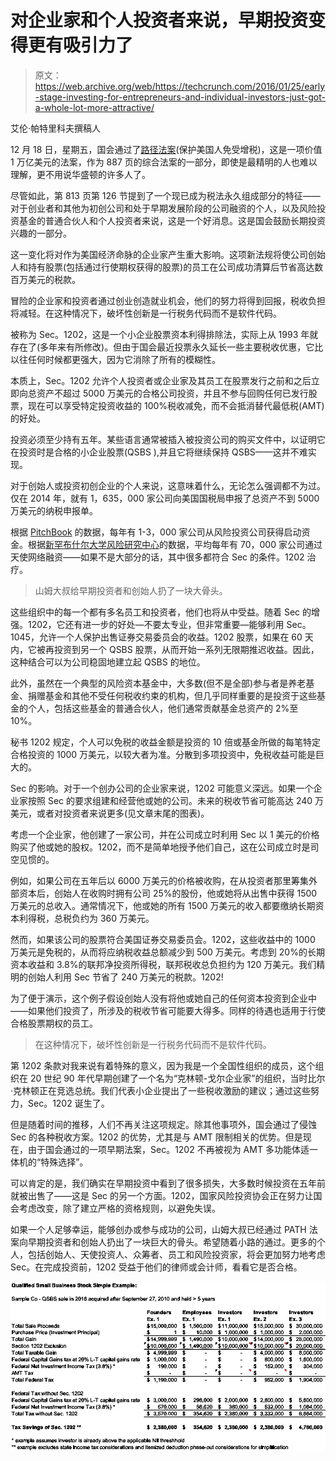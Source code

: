# 对企业家和个人投资者来说，早期投资变得更有吸引力了 

> 原文：<https://web.archive.org/web/https://techcrunch.com/2016/01/25/early-stage-investing-for-entrepreneurs-and-individual-investors-just-got-a-whole-lot-more-attractive/>

艾伦·帕特里科夫撰稿人

12 月 18 日，星期五，国会通过了[路径法案](https://web.archive.org/web/20221206195409/http://docs.house.gov/billsthisweek/20151214/121515.250_xml.pdf)(保护美国人免受增税)，这是一项价值 1 万亿美元的法案，作为 887 页的综合法案的一部分，即使是最精明的人也难以理解，更不用说华盛顿的许多人了。

尽管如此，第 813 页第 126 节提到了一个现已成为税法永久组成部分的特征——对于创业者和其他为初创公司和处于早期发展阶段的公司融资的个人，以及风险投资基金的普通合伙人和个人投资者来说，这是一个好消息。这是国会鼓励长期投资兴趣的一部分。

这一变化将对作为美国经济命脉的企业家产生重大影响。这项新法规将使公司创始人和持有股票(包括通过行使期权获得的股票)的员工在公司成功清算后节省高达数百万美元的税款。

冒险的企业家和投资者通过创业创造就业机会，他们的努力将得到回报，税收负担将减轻。在这种情况下，破坏性创新是一行税务代码而不是软件代码。

被称为 Sec。1202，这是一个小企业股票资本利得排除法，实际上从 1993 年就存在了(多年来有所修改)。但由于国会最近投票永久延长一些主要税收优惠，它比以往任何时候都更强大，因为它消除了所有的模糊性。

本质上，Sec。1202 允许个人投资者或企业家及其员工在股票发行之前和之后立即向总资产不超过 5000 万美元的合格公司投资，并且不参与回购任何已发行股票，现在可以享受特定投资收益的 100%税收减免，而不会抵消替代最低税(AMT)的好处。

投资必须至少持有五年。某些语言通常被插入被投资公司的购买文件中，以证明它在投资时是合格的小企业股票(QSBS ),并且它将继续保持 QSBS——这并不难实现。

对于创始人或投资初创企业的个人来说，这意味着什么，无论怎么强调都不为过。仅在 2014 年，就有 1，635，000 家公司向美国国税局申报了总资产不到 5000 万美元的纳税申报单。

根据 [PitchBook](https://web.archive.org/web/20221206195409/http://files.pitchbook.com/pdf/2015%20Annual%20U.S.%20Venture%20Industry%20Reporthej.pdf) 的数据，每年有 1-3，000 家公司从风险投资公司获得启动资金。根据[新罕布什尔大学风险研究中心](https://web.archive.org/web/20221206195409/https://paulcollege.unh.edu/sites/paulcollege.unh.edu/files/webform/2014%20Analysis%20Report.pdf)的数据，平均每年有 70，000 家公司通过天使网络融资——如果不是大部分的话，其中很多都符合 Sec 的条件。1202 治疗。

> 山姆大叔给早期投资者和创始人扔了一块大骨头。

这些组织中的每一个都有多名员工和投资者，他们也将从中受益。随着 Sec 的增强。1202，它还有进一步的好处—不要太专业，但非常重要—能够利用 Sec。1045，允许一个人保护出售证券交易委员会的收益。1202 股票，如果在 60 天内，它被再投资到另一个 QSBS 股票，从而开始一系列无限期推迟收益。因此，这种结合可以为公司稳固地建立起 QSBS 的地位。

此外，虽然在一个典型的风险资本基金中，大多数(但不是全部)参与者是养老基金、捐赠基金和其他不受任何税收约束的机构，但几乎同样重要的是投资于这些基金的个人，包括这些基金的普通合伙人，他们通常贡献基金总资产的 2%至 10%。

秘书 1202 规定，个人可以免税的收益金额是投资的 10 倍或基金所做的每笔特定合格投资的 1000 万美元，以较大者为准。分散到多项投资中，免税收益可能是巨大的。

Sec 的影响。对于一个创办公司的企业家来说，1202 可能意义深远。如果一个企业家按照 Sec 的要求组建和经营他或她的公司。未来的税收节省可能高达 240 万美元，或者对投资者来说更多(见文章末尾的图表)。

考虑一个企业家，他创建了一家公司，并在公司成立时利用 Sec 以 1 美元的价格购买了他或她的股权。1202，而不是简单地授予他们自己，这在公司成立时是司空见惯的。

例如，如果公司在五年后以 6000 万美元的价格被收购，在从投资者那里筹集外部资本后，创始人在收购时拥有公司 25%的股份，他或她将从出售中获得 1500 万美元的总收入。通常情况下，他或她的所有 1500 万美元的收入都要缴纳长期资本利得税，总税负约为 360 万美元。

然而，如果该公司的股票符合美国证券交易委员会。1202，这些收益中的 1000 万美元是免税的，从而将应纳税收益总额减少到 500 万美元。考虑到 20%的长期资本收益和 3.8%的联邦净投资所得税，联邦税收总负担约为 120 万美元。我们精明的创始人利用 Sec 节省了 240 万美元的税款。1202!

为了便于演示，这个例子假设创始人没有将他或她自己的任何资本投资到企业中——如果他们投资了，所涉及的税收节省可能要大得多。同样的待遇也适用于行使合格股票期权的员工。

> 在这种情况下，破坏性创新是一行税务代码而不是软件代码。

第 1202 条款对我来说有着特殊的意义，因为我是一个全国性组织的成员，这个组织在 20 世纪 90 年代早期创建了一个名为“克林顿-戈尔企业家”的组织，当时比尔·克林顿正在竞选总统。我们代表小企业提出了一些税收激励的建议；通过这些努力，Sec。1202 诞生了。

但是随着时间的推移，人们不再关注这项规定。除其他事项外，国会通过了侵蚀 Sec 的各种税收方案。1202 的优势，尤其是与 AMT 限制相关的优势。但是现在，由于国会通过的一项早期法案，Sec。1202 不再被视为 AMT 多功能体适一体机的“特殊选择”。

可以肯定的是，我们确实在早期投资中看到了很多损失，大多数时候投资在五年前就被出售了——这是 Sec 的另一个方面。1202，国家风险投资协会正在努力让国会考虑改变，除了建立严格的资格规则，以避免失误。

如果一个人足够幸运，能够创办或参与成功的公司，山姆大叔已经通过 PATH 法案向早期投资者和创始人扔出了一块巨大的骨头。希望随着小路的通过。更多的个人，包括创始人、天使投资人、众筹者、员工和风险投资家，将会更加努力地考虑 Sec。在完成投资前，1202 受益于他们的律师或会计师，看看它是否合格。

![Patricof table](img/dc53c8e61f4bb07fa8a072c282b2d25e.png)